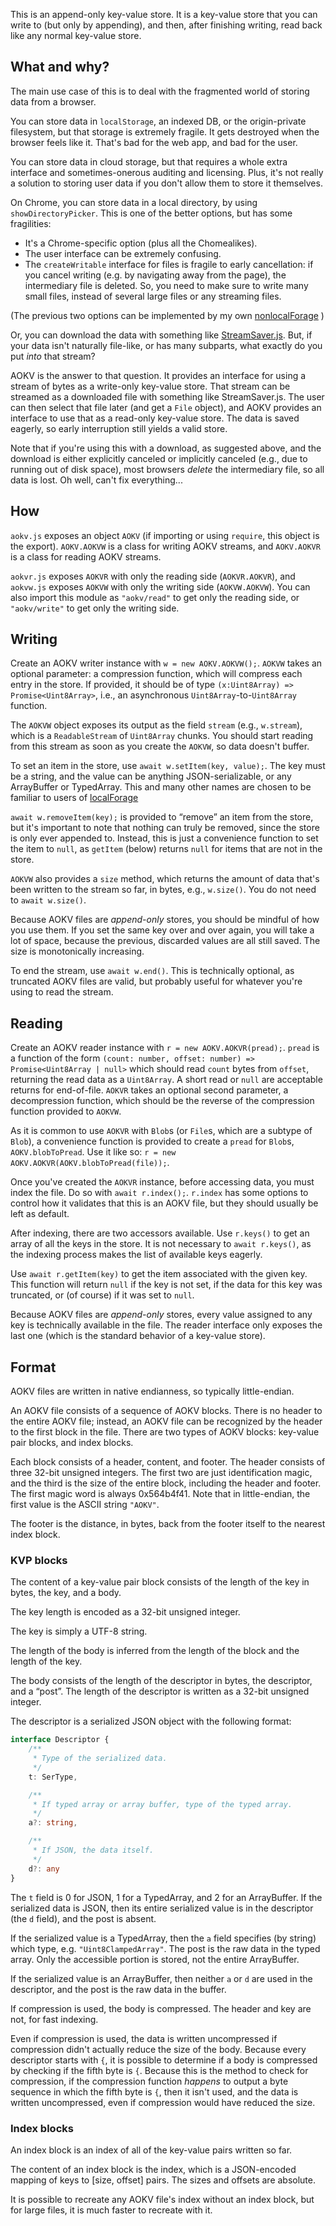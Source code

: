 This is an append-only key-value store. It is a key-value store that you can
write to (but only by appending), and then, after finishing writing, read back
like any normal key-value store.


## What and why?

The main use case of this is to deal with the fragmented world of storing data
from a browser.

You can store data in `localStorage`, an indexed DB, or the origin-private
filesystem, but that storage is extremely fragile. It gets destroyed when the
browser feels like it. That's bad for the web app, and bad for the user.

You can store data in cloud storage, but that requires a whole extra interface
and sometimes-onerous auditing and licensing. Plus, it's not really a solution
to storing user data if you don't allow them to store it themselves.

On Chrome, you can store data in a local directory, by using
`showDirectoryPicker`. This is one of the better options, but has some
fragilities:

 * It's a Chrome-specific option (plus all the Chomealikes).
 * The user interface can be extremely confusing.
 * The `createWritable` interface for files is fragile to early cancellation: if
   you cancel writing (e.g. by navigating away from the page), the intermediary
   file is deleted. So, you need to make sure to write many small files, instead
   of several large files or any streaming files.

(The previous two options can be implemented by my own
[nonlocalForage](https://github.com/Yahweasel/nonlocal-forage) )

Or, you can download the data with something like
[StreamSaver.js](https://github.com/jimmywarting/StreamSaver.js). But, if your
data isn't naturally file-like, or has many subparts, what exactly do you put
*into* that stream?

AOKV is the answer to that question. It provides an interface for using a stream
of bytes as a write-only key-value store. That stream can be streamed as a
downloaded file with something like StreamSaver.js. The user can then select
that file later (and get a `File` object), and AOKV provides an interface to use
that as a read-only key-value store. The data is saved eagerly, so early
interruption still yields a valid store.

Note that if you're using this with a download, as suggested above, and the
download is either explicitly canceled or implicitly canceled (e.g., due to
running out of disk space), most browsers *delete* the intermediary file, so all
data is lost. Oh well, can't fix everything...


## How

`aokv.js` exposes an object `AOKV` (if importing or using `require`, this object
is the export). `AOKV.AOKVW` is a class for writing AOKV streams, and
`AOKV.AOKVR` is a class for reading AOKV streams.

`aokvr.js` exposes `AOKVR` with only the reading side (`AOKVR.AOKVR`), and
`aokvw.js` exposes `AOKVW` with only the writing side (`AOKVW.AOKVW`). You can
also import this module as `"aokv/read"` to get only the reading side, or
`"aokv/write"` to get only the writing side.


## Writing

Create an AOKV writer instance with `w = new AOKV.AOKVW();`. `AOKVW` takes an
optional parameter: a compression function, which will compress each entry in
the store. If provided, it should be of type `(x:Uint8Array) =>
Promise<Uint8Array>`, i.e., an asynchronous `Uint8Array`-to-`Uint8Array`
function.

The `AOKVW` object exposes its output as the field `stream` (e.g., `w.stream`),
which is a `ReadableStream` of `Uint8Array` chunks. You should start reading
from this stream as soon as you create the `AOKVW`, so data doesn't buffer.

To set an item in the store, use `await w.setItem(key, value);`. The key must be
a string, and the value can be anything JSON-serializable, or any ArrayBuffer or
TypedArray. This and many other names are chosen to be familiar to users of
[localForage](https://localforage.github.io/localForage/)

`await w.removeItem(key);` is provided to “remove” an item from the store, but
it's important to note that nothing can truly be removed, since the store is
only ever appended to. Instead, this is just a convenience function to set the
item to `null`, as `getItem` (below) returns `null` for items that are not in
the store.

`AOKVW` also provides a `size` method, which returns the amount of data that's
been written to the stream so far, in bytes, e.g., `w.size()`. You do not need
to `await w.size()`.

Because AOKV files are *append-only* stores, you should be mindful of how you
use them. If you set the same key over and over again, you will take a lot of
space, because the previous, discarded values are all still saved. The size is
monotonically increasing.

To end the stream, use `await w.end()`. This is technically optional, as
truncated AOKV files are valid, but probably useful for whatever you're using to
read the stream.


## Reading

Create an AOKV reader instance with `r = new AOKV.AOKVR(pread);`. `pread` is a
function of the form `(count: number, offset: number) => Promise<Uint8Array |
null>` which should read `count` bytes from `offset`, returning the read data as
a `Uint8Array`. A short read or `null` are acceptable returns for end-of-file.
`AOKVR` takes an optional second parameter, a decompression function, which
should be the reverse of the compression function provided to `AOKVW`.

As it is common to use `AOKVR` with `Blob`s (or `File`s, which are a subtype of
`Blob`), a convenience function is provided to create a `pread` for `Blob`s,
`AOKV.blobToPread`. Use it like so: `r = new
AOKV.AOKVR(AOKV.blobToPread(file));`.

Once you've created the `AOKVR` instance, before accessing data, you must index
the file. Do so with `await r.index();`. `r.index` has some options to control
how it validates that this is an AOKV file, but they should usually be left as
default.

After indexing, there are two accessors available. Use `r.keys()` to get an
array of all the keys in the store. It is not necessary to `await r.keys()`, as
the indexing process makes the list of available keys eagerly.

Use `await r.getItem(key)` to get the item associated with the given key. This
function will return `null` if the key is not set, if the data for this key was
truncated, or (of course) if it was set to `null`.

Because AOKV files are *append-only* stores, every value assigned to any key is
technically available in the file. The reader interface only exposes the last
one (which is the standard behavior of a key-value store).


## Format

AOKV files are written in native endianness, so typically little-endian.

An AOKV file consists of a sequence of AOKV blocks. There is no header to the
entire AOKV file; instead, an AOKV file can be recognized by the header to the
first block in the file. There are two types of AOKV blocks: key-value pair
blocks, and index blocks.

Each block consists of a header, content, and footer. The header consists of
three 32-bit unsigned integers. The first two are just identification magic, and
the third is the size of the entire block, including the header and footer. The
first magic word is always 0x564b4f41. Note that in little-endian, the first
value is the ASCII string `"AOKV"`.

The footer is the distance, in bytes, back from the footer itself to the nearest
index block.

### KVP blocks

The content of a key-value pair block consists of the length of the key in
bytes, the key, and a body.

The key length is encoded as a 32-bit unsigned integer.

The key is simply a UTF-8 string.

The length of the body is inferred from the length of the block and the length
of the key.

The body consists of the length of the descriptor in bytes, the descriptor, and
a “post”. The length of the descriptor is written as a 32-bit unsigned integer.

The descriptor is a serialized JSON object with the following format:

```typescript
interface Descriptor {
    /**
     * Type of the serialized data.
     */
    t: SerType,

    /**
     * If typed array or array buffer, type of the typed array.
     */
    a?: string,

    /**
     * If JSON, the data itself.
     */
    d?: any
}
```

The `t` field is 0 for JSON, 1 for a TypedArray, and 2 for an ArrayBuffer. If
the serialized data is JSON, then its entire serialized value is in the
descriptor (the `d` field), and the post is absent.

If the serialized value is a TypedArray, then the `a` field specifies (by
string) which type, e.g. `"Uint8ClampedArray"`. The post is the raw data in the
typed array. Only the accessible portion is stored, not the entire ArrayBuffer.

If the serialized value is an ArrayBuffer, then neither `a` or `d` are used in
the descriptor, and the post is the raw data in the buffer.

If compression is used, the body is compressed. The header and key are not, for
fast indexing.

Even if compression is used, the data is written uncompressed if compression
didn't actually reduce the size of the body. Because every descriptor starts
with `{`, it is possible to determine if a body is compressed by checking if the
fifth byte is `{`. Because this is the method to check for compression, if the
compression function *happens* to output a byte sequence in which the fifth byte
is `{`, then it isn't used, and the data is written uncompressed, even if
compression would have reduced the size.

### Index blocks

An index block is an index of all of the key-value pairs written so far.

The content of an index block is the index, which is a JSON-encoded mapping of
keys to [size, offset] pairs. The sizes and offsets are absolute.

It is possible to recreate any AOKV file's index without an index block, but for
large files, it is much faster to recreate with it.
